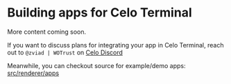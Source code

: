 # Building apps for Celo Terminal

More content coming soon.

If you want to discuss plans for integrating your app in Celo Terminal, reach out to
`@zviad | WOTrust` on [Celo Discord](https://chat.celo.org)

Meanwhile, you can checkout source for example/demo apps: [src/renderer/apps](../src/renderer/apps)
